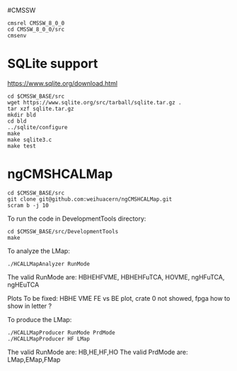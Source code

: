 #CMSSW
```
cmsrel CMSSW_8_0_0
cd CMSSW_8_0_0/src
cmsenv
```

# SQLite support
https://www.sqlite.org/download.html
```
cd $CMSSW_BASE/src
wget https://www.sqlite.org/src/tarball/sqlite.tar.gz .
tar xzf sqlite.tar.gz
mkdir bld
cd bld
../sqlite/configure
make
make sqlite3.c
make test
```

# ngCMSHCALMap

```
cd $CMSSW_BASE/src
git clone git@github.com:weihuacern/ngCMSHCALMap.git
scram b -j 10
```

To run the code in DevelopmentTools directory:

```
cd $CMSSW_BASE/src/DevelopmentTools
make
```

To analyze the LMap:

```
./HCALLMapAnalyzer RunMode
```

The valid RunMode are: HBHEHFVME, HBHEHFuTCA, HOVME, ngHFuTCA, ngHEuTCA

Plots To be fixed: HBHE VME FE vs BE plot, crate 0 not showed, fpga how to show in letter ?

To produce the LMap:

```
./HCALLMapProducer RunMode PrdMode
./HCALLMapProducer HF LMap
```

The valid RunMode are: HB,HE,HF,HO
The valid PrdMode are: LMap,EMap,FMap
